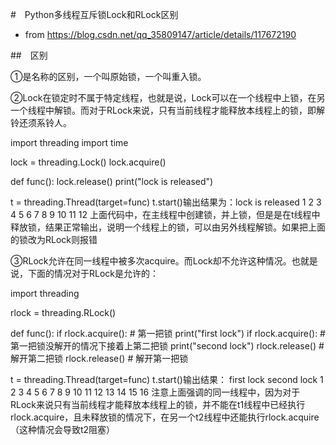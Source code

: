 #　Python多线程互斥锁Lock和RLock区别

- from https://blog.csdn.net/qq_35809147/article/details/117672190

##　区别

①是名称的区别，一个叫原始锁，一个叫重入锁。

②Lock在锁定时不属于特定线程，也就是说，Lock可以在一个线程中上锁，在另一个线程中解锁。而对于RLock来说，只有当前线程才能释放本线程上的锁，即解铃还须系铃人。

import threading
import time

lock = threading.Lock()
lock.acquire()

def func():
    lock.release()
    print("lock is released")

t = threading.Thread(target=func)
t.start()输出结果为：lock is released
1
2
3
4
5
6
7
8
9
10
11
12
上面代码中，在主线程中创建锁，并上锁，但是是在t线程中释放锁，结果正常输出，说明一个线程上的锁，可以由另外线程解锁。如果把上面的锁改为RLock则报错

③RLock允许在同一线程中被多次acquire。而Lock却不允许这种情况。也就是说，下面的情况对于RLock是允许的：

import threading

rlock = threading.RLock()

def func():
    if rlock.acquire():   # 第一把锁
        print("first lock")
        if rlock.acquire():  # 第一把锁没解开的情况下接着上第二把锁
            print("second lock")
            rlock.release()  # 解开第二把锁
        rlock.release()  # 解开第一把锁


t = threading.Thread(target=func)
t.start()输出结果：
   first lock   second lock
1
2
3
4
5
6
7
8
9
10
11
12
13
14
15
16
注意上面强调的同一线程中，因为对于RLock来说只有当前线程才能释放本线程上的锁，并不能在t1线程中已经执行rlock.acquire，且未释放锁的情况下，在另一个t2线程中还能执行rlock.acquire（这种情况会导致t2阻塞）